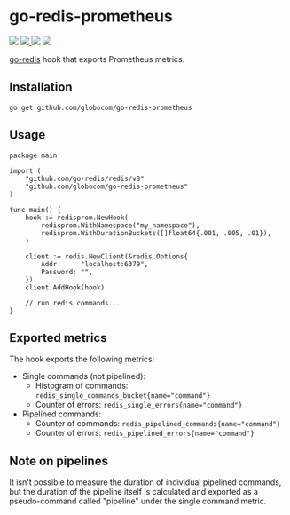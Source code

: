 # go-redis-prometheus

<p>
  <img src="https://img.shields.io/github/workflow/status/globocom/go-redis-prometheus/Go?style=flat-square">
  <a href="https://github.com/globocom/go-redis-prometheus/blob/master/LICENSE">
    <img src="https://img.shields.io/github/license/globocom/go-buffer?color=blue&style=flat-square">
  </a>
  <img src="https://img.shields.io/github/go-mod/go-version/globocom/go-redis-prometheus?style=flat-square">
  <a href="https://pkg.go.dev/github.com/globocom/go-redis-prometheus">
    <img src="https://img.shields.io/badge/Go-reference-blue?style=flat-square">
  </a>
</p>

[go-redis](https://github.com/go-redis/redis) hook that exports Prometheus metrics.

## Installation

    go get github.com/globocom/go-redis-prometheus

## Usage

```golang
package main

import (                                                         
    "github.com/go-redis/redis/v8"
    "github.com/globocom/go-redis-prometheus"
)

func main() {
    hook := redisprom.NewHook(
        redisprom.WithNamespace("my_namespace"),
        redisprom.WithDurationBuckets([]float64{.001, .005, .01}),
    )

    client := redis.NewClient(&redis.Options{
        Addr:     "localhost:6379",
        Password: "",
    })
    client.AddHook(hook)

    // run redis commands...
}
```

## Exported metrics

The hook exports the following metrics:

- Single commands (not pipelined):
  - Histogram of commands: `redis_single_commands_bucket{name="command"}`
  - Counter of errors: `redis_single_errors{name="command"}`
 - Pipelined commands:
   - Counter of commands: `redis_pipelined_commands{name="command"}`
   - Counter of errors: `redis_pipelined_errors{name="command"}`

## Note on pipelines

It isn't possible to measure the duration of individual
pipelined commands, but the duration of the pipeline itself is calculated and 
exported as a pseudo-command called "pipeline" under the single command metric.
